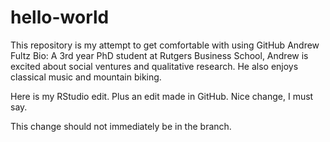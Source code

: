 # hello-world
This repository is my attempt to get comfortable with using GitHub
Andrew Fultz Bio: A 3rd year PhD student at Rutgers Business School, Andrew is excited about social ventures and qualitative research. He also enjoys classical music and mountain biking.

Here is my RStudio edit. Plus an edit made in GitHub. Nice change, I must say. 

This change should not immediately be in the branch.
